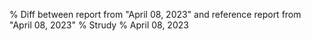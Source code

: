 % Diff between report from "April 08, 2023" and reference report from "April 08, 2023"
% Strudy
% April 08, 2023


